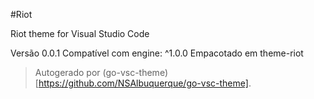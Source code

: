 #Riot

Riot theme for Visual Studio Code

Versão 0.0.1
Compatível com engine: ^1.0.0
Empacotado em theme-riot

> Autogerado por (go-vsc-theme)[https://github.com/NSAlbuquerque/go-vsc-theme].